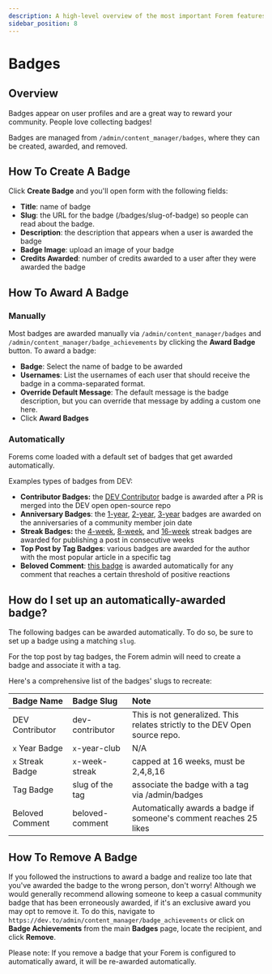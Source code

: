 ```yaml
---
description: A high-level overview of the most important Forem features.
sidebar_position: 8
---
```



# Badges

## Overview

Badges appear on user profiles and are a great way to reward your community. People love collecting badges!

Badges are managed from `/admin/content_manager/badges`, where they can be created, awarded, and removed.

## How To Create A Badge

Click **Create Badge** and you'll open form with the following fields:

* **Title**: name of badge
* **Slug**: the URL for the badge \(/badges/slug-of-badge\) so people can read about the badge.
* **Description**: the description that appears when a user is awarded the badge
* **Badge Image**: upload an image of your badge
* **Credits Awarded**: number of credits awarded to a user after they were awarded the badge 

## How To Award A Badge

### Manually

Most badges are awarded manually via `/admin/content_manager/badges` and `/admin/content_manager/badge_achievements` by clicking the **Award Badge** button. To award a badge:

* **Badge**: Select the name of badge to be awarded
* **Usernames**: List the usernames of each user that should receive the badge in a comma-separated format.
* **Override Default Message**: The default message is the badge description, but you can override that message by adding a custom one here.
* Click **Award Badges**

### Automatically

Forems come loaded with a default set of badges that get awarded automatically.

Examples types of badges from DEV:

* **Contributor Badges:** the [DEV Contributor](https://dev.to/badge/dev-contributor) badge is awarded after a PR is merged into the DEV open open-source repo
* **Anniversary Badges**: the [1-year](https://dev.to/badge/one-year-club), [2-year](https://dev.to/badge/two-year-club), [3-year](https://dev.to/badge/three-year-club) badges are awarded on the anniversaries of a community member join date
* **Streak Badges:** the [4-week](https://dev.to/badge/8-week-streak), [8-week](https://dev.to/badge/8-week-streak), and [16-week](https://dev.to/badge/16-week-streak) streak badges are awarded for publishing a post in consecutive weeks
* **Top Post by Tag Badges**: various badges are awarded for the author with the most popular article in a specific tag
* **Beloved Comment**: [this badge](https://dev.to/badge/beloved-comment) is awarded automatically for any comment that reaches a certain threshold of positive reactions

## How do I set up an automatically-awarded badge?

The following badges can be awarded automatically. To do so, be sure to set up a badge using a matching `slug`.

For the top post by tag badges, the Forem admin will need to create a badge and associate it with a tag.

Here's a comprehensive list of the badges' slugs to recreate:

| Badge Name | Badge Slug | Note |
| :--- | :--- | :--- |
| DEV Contributor | dev-contributor | This is not generalized.  This relates strictly to the DEV Open source repo. |
| `x` Year Badge | `x`-year-club | N/A |
| `x` Streak Badge | `x`-week-streak | capped at 16 weeks, must be 2,4,8,16 |
| Tag Badge | slug of the tag | associate the badge with a tag via /admin/badges |
| Beloved Comment | beloved-comment | Automatically awards a badge if someone's comment reaches 25 likes |

## How To Remove A Badge

If you followed the instructions to award a badge and realize too late that you've awarded the badge to the wrong person, don't worry! Although we would generally recommend allowing someone to keep a casual community badge that has been erroneously awarded, if it's an exclusive award you may opt to remove it. To do this, navigate to `https://dev.to/admin/content_manager/badge_achievements` or click on **Badge Achievements** from the main **Badges** page, locate the recipient, and click **Remove**.

Please note: If you remove a badge that your Forem is configured to automatically award, it will be re-awarded automatically.
